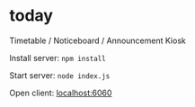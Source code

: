 # today
Timetable / Noticeboard / Announcement Kiosk

Install server: `npm install` 

Start server: `node index.js` 

Open client: [localhost:6060](http://localhost:6060/ "localhost") 
